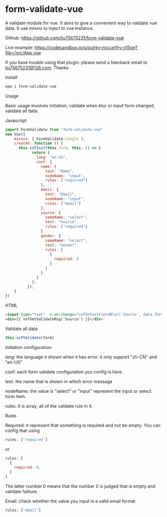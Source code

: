 # form-validate-vue

A validate module for vue. It aims to give a convenient way to validate vue data. It use mixins to inject to vue instance.

Github: https://github.com/liu75675231/form-validate-vue

Live example: https://codesandbox.io/s/quirky-mccarthy-n15oe?file=/src/App.vue

If you have trouble using that plugin. please send a feecback email to liu75675231@126.com. Thanks

Install
```javascript
npm i form-validate-vue
```



Usage

Basic usage involves initiation, validate when blur or input form changed, validate all data.

Javascript
```javascript
import FormValidate from "form-validate-vue"
new Vue({
    mixins: [ FormValidate.single ],
    created: function () {
      this.svfInit(this.form, this, () => {
            return {
              lang: "en-US",
              conf: {
                name: {
                  text: "Name",
                  nodeName: "input",
                  rules: ["required"]
                },
                email: {
                  text: "Email",
                  nodeName: "input",
                  rules: ["email"]
                },
                source: {
                  nameName: "select",
                  text: "Source",
                  rules: ["required"]
                },
                gender: {
                  nameName: "select",
                  text: "Gender",
                  rules: [
                    {
                      required: 0
                    }
                  ]
                }
              }
            };
          });
    }
})
```

HTML
```html
<input type="text"  v-on:change="svfOnTextFieldBlur('Source', data.form.Source)" />
<div>{{ svfGetValidateMsg('Source') }}</div>
```

Validate all data
```javascript
this.svfValidate(form)
```

Initiation configuration:

lang: the language it shown when it has error. it only support "zh-CN" and "en-US"

conf: each form validate configuration you config is here. 

text: the name that is shown in which error message

nodeName: the value is "select" or "input" represent the input or select form item.

rules: it is array, all of the validate rule in it.


Rules

Required: it represent that something is required and not be empty. You can config that using
```javascript
rules: ['required']
``` 
or 
```javascript
rules: [
  {
    required: 0,
  }
]
```

The latter number 0 means that the number 0 is judged that is empty and validate failture.

Email: check whether the value you input is a valid email format
```javascript
rules: ['email']
```


